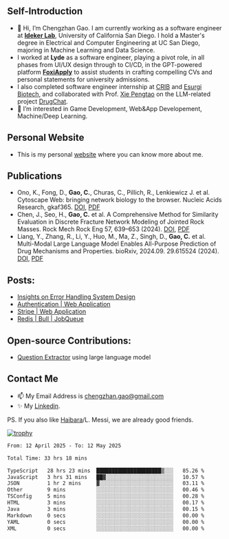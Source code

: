 ## Self-Introduction
- 👋 Hi, I’m Chengzhan Gao. I am currently working as a software engineer at **[Ideker Lab](https://idekerlab.ucsd.edu/)**, University of California San Diego. I hold a Master's degree in Electrical and Computer Engineering at UC San Diego, majoring in Machine Learning and Data Science.
- I worked at **Lyde** as a software engineer, playing a pivot role, in all phases from UI/UX design through to CI/CD, in the GPT-powered platform **[FoxiApply](https://foxiapply.com)** to assist students in crafting compelling CVs and personal statements for university admissions.
- I also completed software engineer internship at [CRIB](https://apps.apple.com/us/app/crib-for-roommates/id6468918103?platform=iphone) and [Esurgi Biotech](https://myesurgi.com/), and collaborated with Prof. [Xie Pengtao](https://pengtaoxie.github.io/) on the LLM-related project [DrugChat]([https://github.com/UCSD-AI4H/drugchat](https://www.biorxiv.org/content/10.1101/2024.09.29.615524v1.abstract)).
- 👀 I’m interested in Game Development, Web&App Developement, Machine/Deep Learning.

## Personal Website
-  This is my personal [website](https://gaochengzhan.netlify.app/) where you can know more about me.

## Publications
- Ono, K., Fong, D., **Gao, C.**, Churas, C., Pillich, R., Lenkiewicz J. et al. Cytoscape Web: bringing network biology to the browser. Nucleic Acids Research, gkaf365. [DOI](https://doi.org/10.1093/nar/gkaf365), [PDF](https://academic.oup.com/nar/advance-article/doi/10.1093/nar/gkaf365/8123447)
- Chen, J., Seo, H., **Gao, C.** et al. A Comprehensive Method for Similarity Evaluation in Discrete Fracture Network Modeling of Jointed Rock Masses. Rock Mech Rock Eng 57, 639–653 (2024). [DOI](https://doi.org/10.1007/s00603-023-03572-0), [PDF](https://link.springer.com/article/10.1007/s00603-023-03572-0)
- Liang, Y., Zhang, R., Li, Y., Huo, M., Ma, Z., Singh, D., **Gao, C.** et al. Multi-Modal Large Language Model Enables All-Purpose Prediction of Drug Mechanisms and Properties. bioRxiv, 2024.09. 29.615524 (2024). [DOI](https://doi.org/10.1101/2024.09.29.615524), [PDF](https://www.biorxiv.org/content/10.1101/2024.09.29.615524v1.abstract)

## Posts:
- [Insights on Error Handling System Design](https://gaochengzhan.netlify.app/post/error-handling/)
- [Authentication | Web Application](https://gaochengzhan.netlify.app/post/authentication/)
- [Stripe | Web Application](https://gaochengzhan.netlify.app/post/stripe/)
- [Redis | Bull | JobQueue](https://gaochengzhan.netlify.app/post/job-queue/)

## Open-source Contributions:
- [Question Extractor](https://github.com/nestordemeure/question_extractor) using large language model

## Contact Me
- 📫 My Email Address is chengzhan.gao@gmail.com
- ✨ My [Linkedin](https://www.linkedin.com/in/chengzhan-christoffel-gao/).

PS. If you also like [Haibara](https://www.detectiveconanworld.com/wiki/Ai_Haibara)/L. Messi, we are already good friends.

[![trophy](https://github-profile-trophy.vercel.app/?username=gaochengzhan&theme=flat&row=1&margin-w=12)](https://github.com/ryo-ma/github-profile-trophy)

<!--START_SECTION:waka-->

```txt
From: 12 April 2025 - To: 12 May 2025

Total Time: 33 hrs 18 mins

TypeScript   28 hrs 23 mins  █████████████████████▒░░░   85.26 %
JavaScript   3 hrs 31 mins   ██▓░░░░░░░░░░░░░░░░░░░░░░   10.57 %
JSON         1 hr 2 mins     ▓░░░░░░░░░░░░░░░░░░░░░░░░   03.11 %
Other        9 mins          ░░░░░░░░░░░░░░░░░░░░░░░░░   00.46 %
TSConfig     5 mins          ░░░░░░░░░░░░░░░░░░░░░░░░░   00.28 %
HTML         3 mins          ░░░░░░░░░░░░░░░░░░░░░░░░░   00.17 %
Java         3 mins          ░░░░░░░░░░░░░░░░░░░░░░░░░   00.15 %
Markdown     0 secs          ░░░░░░░░░░░░░░░░░░░░░░░░░   00.00 %
YAML         0 secs          ░░░░░░░░░░░░░░░░░░░░░░░░░   00.00 %
XML          0 secs          ░░░░░░░░░░░░░░░░░░░░░░░░░   00.00 %
```

<!--END_SECTION:waka-->

<!---
gaochengzhan/gaochengzhan is a ✨ special ✨ repository because its `README.md` (this file) appears on your GitHub profile.
You can click the Preview link to take a look at your changes.
--->
